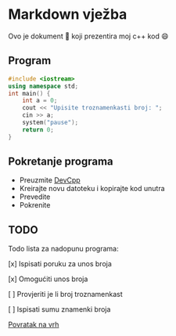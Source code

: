 # Markdown vježba
Ovo je dokument :memo: koji prezentira moj c++ kod :smile:
## Program
```c++
#include <iostream>
using namespace std;
int main() {
    int a = 0;
    cout << "Upisite troznamenkasti broj: ";
    cin >> a;
    system("pause");
    return 0;
}
```
## Pokretanje programa
- Preuzmite [DevCpp](https://sourceforge.net/projects/orwelldevcpp/)
- Kreirajte novu datoteku i kopirajte kod unutra
- Prevedite
- Pokrenite
## TODO
Todo lista za nadopunu programa:

 [x] Ispisati poruku za unos broja

 [x] Omogućiti unos broja

 [ ] Provjeriti je li broj troznamenkast

 [ ] Ispisati sumu znamenki broja


[Povratak na vrh](#Markdown-vježba)
